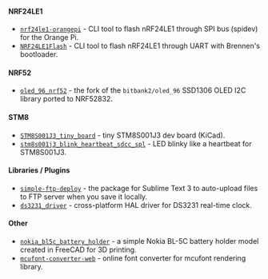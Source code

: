#### NRF24LE1
- [`nrf24le1-orangepi`](https://github.com/HexRx/nrf24le1-orangepi) - CLI tool to flash nRF24LE1 through SPI bus (spidev) for the Orange Pi.
- [`NRF24LE1Flash`](https://github.com/HexRx/NRF24LE1Flash) - CLI tool to flash nRF24LE1 through UART with Brennen's bootloader.

#### NRF52
- [`oled_96_nrf52`](https://github.com/HexRx/oled_96_nrf52) - the fork of the `bitbank2/oled_96` SSD1306 OLED I2C library ported to NRF52832.

#### STM8
- [`STM8S001J3_tiny_board`](https://github.com/HexRx/STM8S001J3_tiny_board) - tiny STM8S001J3 dev board (KiCad).
- [`stm8s001j3_blink_heartbeat_sdcc_spl`](https://github.com/HexRx/stm8s001j3_blink_heartbeat_sdcc_spl) - LED blinky like a heartbeat for STM8S001J3.

#### Libraries / Plugins
- [`simple-ftp-deploy`](https://github.com/HexRx/simple-ftp-deploy) - the package for Sublime Text 3 to auto-upload files to FTP server when you save it locally.
- [`ds3231_driver`](https://github.com/HexRx/ds3231_driver) - cross-platform HAL driver for DS3231 real-time clock.

#### Other
- [`nokia_bl5c_battery_holder`](https://github.com/HexRx/nokia_bl5c_battery_holder) - a simple Nokia BL-5C battery holder model created in FreeCAD for 3D printing.
- [`mcufont-converter-web`](https://github.com/HexRx/mcufont-converter-web) - online font converter for mcufont rendering library.

